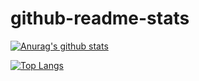 # github-readme-stats

[![Anurag's github stats](https://github-readme-stats.vercel.app/api?username=yururin)](https://github.com/yururin/github-readme-stats&show_icons=true&count_private=true&theme=gradient)

[![Top Langs](https://github-readme-stats.vercel.app/api/top-langs/?username=yururin)](https://github.com/yururin/github-readme-stats)
